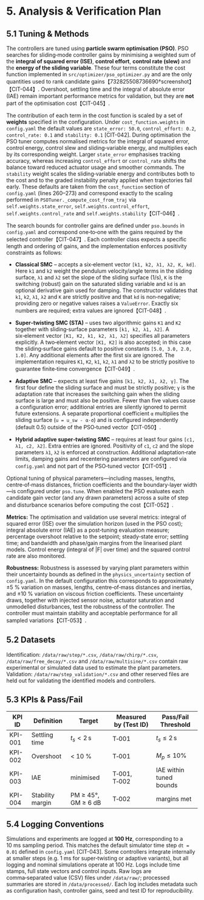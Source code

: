 # 5. Analysis & Verification Plan

## 5.1 Tuning & Methods
The controllers are tuned using **particle swarm optimisation (PSO)**.
PSO searches for sliding‑mode controller gains by minimising a weighted
sum of the **integral of squared error (ISE)**, **control effort**,
**control rate (slew)** and the **energy of the sliding variable**.  These
four terms constitute the cost function implemented in
`src/optimizer/pso_optimizer.py` and are the only quantities used to rank
candidate gains【732825508736690†screenshot】【CIT-044】.  Overshoot, settling time and the
integral of absolute error (IAE) remain important performance metrics
for validation, but they are **not** part of the optimisation cost【CIT-045】.

The contribution of each term in the cost function is scaled by a set of
**weights** specified in the configuration.  Under
`cost_function.weights` in `config.yaml` the default values are
`state_error: 50.0`, `control_effort: 0.2`, `control_rate: 0.1` and
`stability: 0.1` [CIT-042].  During optimisation the PSO tuner computes
normalised metrics for the integral of squared error, control energy,
control slew and sliding‑variable energy, and multiplies each by its
corresponding weight.  Larger `state_error` emphasises tracking
accuracy, whereas increasing `control_effort` or `control_rate` shifts
the balance toward reduced actuator usage and smoother commands.  The
`stability` weight scales the sliding‑variable energy and contributes
both to the cost and to the graded instability penalty applied when
trajectories fail early.  These defaults are taken from the
`cost_function` section of `config.yaml` (lines 260–273) and
correspond exactly to the scaling performed in
`PSOTuner._compute_cost_from_traj` via `self.weights.state_error`,
`self.weights.control_effort`, `self.weights.control_rate` and
`self.weights.stability`【CIT-046】.

The search bounds for controller gains are defined under `pso.bounds` in
`config.yaml` and correspond one‑to‑one with the gains required by the
 selected controller【CIT-047】.  Each controller class expects a specific length and ordering of gains, and the implementation enforces positivity constraints as follows:

  * **Classical SMC** – accepts a six‑element vector `[k1, k2, λ1, λ2, K, kd]`.  Here `k1` and `k2` weight the pendulum velocity/angle terms in the sliding surface, `λ1` and `λ2` set the slope of the sliding surface (1/s), `K` is the switching (robust) gain on the saturated sliding variable and `kd` is an optional derivative gain used for damping.  The constructor validates that `k1`, `k2`, `λ1`, `λ2` and `K` are strictly positive and that `kd` is non‑negative; providing zero or negative values raises a `ValueError`.  Exactly six numbers are required; extra values are ignored【CIT-048】.

  * **Super‑twisting SMC (STA)** – uses two algorithmic gains `K1` and `K2` together with sliding‑surface parameters `[k1, k2, λ1, λ2]`.  A six‑element vector `[K1, K2, k1, k2, λ1, λ2]` specifies all parameters explicitly.  A two‑element vector `[K1, K2]` is also accepted; in this case the sliding‑surface gains default to positive constants `[5.0, 3.0, 2.0, 1.0]`.  Any additional elements after the first six are ignored.  The implementation requires `K1`, `K2`, `k1`, `k2`, `λ1` and `λ2` to be strictly positive to guarantee finite‑time convergence【CIT-049】.

  * **Adaptive SMC** – expects at least five gains `[k1, k2, λ1, λ2, γ]`.  The first four define the sliding surface and must be strictly positive; `γ` is the adaptation rate that increases the switching gain when the sliding surface is large and must also be positive.  Fewer than five values cause a configuration error; additional entries are silently ignored to permit future extensions.  A separate proportional coefficient `α` multiplies the sliding surface (`u = u_sw - α·σ`) and is configured independently (default 0.5) outside of the PSO‑tuned vector【CIT-050】.

  * **Hybrid adaptive super‑twisting SMC** – requires at least four gains `[c1, λ1, c2, λ2]`.  Extra entries are ignored.  Positivity of `c1`, `c2` and the slope parameters `λ1`, `λ2` is enforced at construction.  Additional adaptation‑rate limits, damping gains and recentering parameters are configured via `config.yaml` and not part of the PSO‑tuned vector【CIT-051】.

  Optional tuning of physical parameters—including masses, lengths, centre‑of‑mass distances, friction coefficients and the boundary‑layer width—is configured under `pso.tune`.  When enabled the PSO evaluates each candidate gain vector (and any drawn parameters) across a suite of step and disturbance scenarios before computing the cost【CIT-052】.

**Metrics:** The optimisation and validation use several metrics:
integral of squared error (ISE) over the simulation horizon (used in the
PSO cost); integral absolute error (IAE) as a post‑tuning evaluation
measure; percentage overshoot relative to the setpoint; steady‑state
error; settling time; and bandwidth and phase/gain margins from the
linearised plant models.  Control energy (integral of |F| over time) and
the squared control rate are also monitored.

**Robustness:** Robustness is assessed by varying plant parameters within
their uncertainty bounds as defined in the `physics_uncertainty` section of
`config.yaml`.  In the default configuration this corresponds to
approximately ±5 % variation on masses, lengths, centre‑of‑mass distances
and inertias, and ±10 % variation on viscous friction coefficients.  These
uncertainty draws, together with injected sensor noise, actuator
saturation and unmodelled disturbances, test the robustness of the
controller.  The controller must maintain stability and acceptable
performance for all sampled variations【CIT-053】.

## 5.2 Datasets
Identification: `/data/raw/step/*.csv`, `/data/raw/chirp/*.csv`,
`/data/raw/free_decay/*.csv` and `/data/raw/multisine/*.csv` contain raw
experimental or simulated data used to estimate the plant parameters.
Validation: `/data/raw/step_validation/*.csv` and other reserved files are
held out for validating the identified models and controllers.

## 5.3 KPIs & Pass/Fail
| KPI ID | Definition | Target | Measured by (Test ID) | Pass/Fail Threshold |
|--------|------------|--------|-----------------------|---------------------|
| KPI-001 | Settling time | $t_s < 2\,\text{s}$ | T‑001 | $t_s \le 2\,\text{s}$ |
| KPI-002 | Overshoot | < 10 % | T‑001 | $M_p \le 10 \%$ |
| KPI-003 | IAE | minimised | T‑001, T‑002 | IAE within tuned bounds |
| KPI-004 | Stability margin | PM ≥ 45°, GM ≥ 6 dB | T‑002 | margins met |

## 5.4 Logging Conventions
Simulations and experiments are logged at **100 Hz**, corresponding to a 10 ms sampling period.  This matches the default simulator time step `dt = 0.01` defined in `config.yaml` [CIT-043].  Some controllers integrate internally at smaller steps (e.g. 1 ms for super‑twisting or adaptive variants), but all logging and nominal simulations operate at 100 Hz.  Logs include time stamps, full state vectors and control inputs.  Raw logs are
comma‑separated value (CSV) files under `/data/raw/`; processed summaries
are stored in `/data/processed/`.  Each log includes metadata such as
configuration hash, controller gains, seed and test ID for reproducibility.
